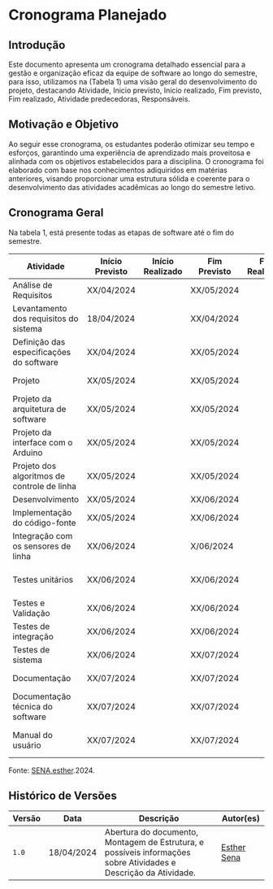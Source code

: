 # Cronograma Planejado

## Introdução
Este documento apresenta um cronograma detalhado essencial para a gestão e organização eficaz da equipe de software ao longo do semestre, para isso, utilizamos na (Tabela 1) uma visão geral do desenvolvimento  do projeto, destacando Atividade, Inicio previsto, Inicio realizado, Fim previsto, Fim realizado, Atividade predecedoras, Responsáveis.
## Motivação e Objetivo

Ao seguir esse cronograma, os estudantes poderão otimizar seu tempo e esforços, garantindo uma experiência de aprendizado mais proveitosa e alinhada com os objetivos estabelecidos para a disciplina. O cronograma foi elaborado com base nos conhecimentos adiquiridos em matérias anteriores, visando proporcionar uma estrutura sólida e coerente para o desenvolvimento das atividades acadêmicas ao longo do semestre letivo.


## Cronograma Geral

Na tabela 1, está presente todas as etapas de software até o fim do semestre.

| Atividade                 | Início Previsto | Início Realizado | Fim Previsto | Fim Realizado | Atividades Predecessoras         | Responsáveis |
|---------------------|--------------------------------|------------------|--------------|---------------|----------------------------------|--------------|
| Análise de Requisitos  | XX/04/2024      |                 | XX/05/2024   |               |                                  | Analista     |
| Levantamento dos requisitos do sistema      |18/04/2024      |                 | XX/04/2024   |               |                                  | Analista     |
| Definição das especificações do software    |XX/04/2024      |                 | XX/05/2024   |               | Levantamento dos requisitos do sistema | Analista     |
| Projeto          | XX/05/2024      |                 | XX/05/2024   |               | Análise de Requisitos            | Arquiteto    |
| Projeto da arquitetura de software  | XX/05/2024      |                 | XX/05/2024   |               |                                  | Arquiteto    |
| Projeto da interface com o Arduino  |XX/05/2024      |                 | XX/05/2024   |               | Projeto da arquitetura de software | Desenvolvedor|
| Projeto dos algoritmos de controle de linha  |XX/05/2024      |                 | XX/05/2024   |               | Projeto da interface com o Arduino | Desenvolvedor|
| Desenvolvimento   | XX/05/2024      |                 | XX/06/2024   |               | Projeto                          | Desenvolvedor|
| Implementação do código-fonte     |XX/05/2024      |                 | XX/06/2024   |               |                                  | Desenvolvedor|
| Integração com os sensores de linha        |XX/06/2024      |                 | X/06/2024   |               | Implementação do código-fonte    | Desenvolvedor|
| Testes unitários      |XX/06/2024      |                 | XX/06/2024   |               | Integração com os sensores de linha | QA           |
| Testes e Validação    |XX/06/2024      |                 | XX/06/2024   |               | Desenvolvimento                  | QA           |
| Testes de integração   |XX/06/2024      |                 | XX/06/2024   |               |                                  | QA           |
| Testes de sistema      |XX/06/2024      |                 | XX/07/2024   |               | Testes de integração             | QA           |
| Documentação     |XX/07/2024      |                 | XX/07/2024   |               | Testes e Validação               | Documentador |
| Documentação técnica do software    |XX/07/2024      |                 | XX/07/2024   |               |                                  | Documentador |
| Manual do usuário    | XX/07/2024      |                 | XX/07/2024   |               | Documentação técnica do software | Documentador |

Fonte: [SENA,esther](https://github.com/esmsena).2024.

## Histórico de Versões

| Versão |     Data    | Descrição   | Autor(es) | 
| ------ | ----------- | ----------- | --------- | 
| `1.0`  | 18/04/2024  | Abertura do documento, Montagem de Estrutura, e possíveis informações sobre Atividades e Descrição da Atividade.  | [Esther Sena](https://github.com/esmsena)|
